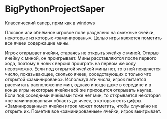 # BigPythonProjectSaper

Классический сапер, прям как в windows 

Плоское или объёмное игровое поле разделено на смежные ячейки, некоторые из которых «заминированы». Целью игры является пометить все ячееи содержащие мины.

Игрок открывает ячейки, стараясь не открыть ячейку с миной. Открыв ячейку с миной, он проигрывает. Мины расставляются после первого хода, поэтому в новых версия проиграть на первом же ходу невозможно. Если под открытой ячейкой мины нет, то в ней появляется число, показывающее, сколько ячеек, соседствующих с только что открытой «заминировано». Используя эти числа, игрок пытается рассчитать расположение мин, однако иногда даже в середине и в конце игры некоторые ячейки всё же приходится открывать наугад. Если под соседними ячейками тоже нет мин, то открывается некоторая «не заминированная» область до ячеек, в которых есть цифры. «Заминированные» ячейки игрок может пометить, чтобы случайно не открыть их. Пометив все «заминированные» ячейки, игрок выигрывает.
